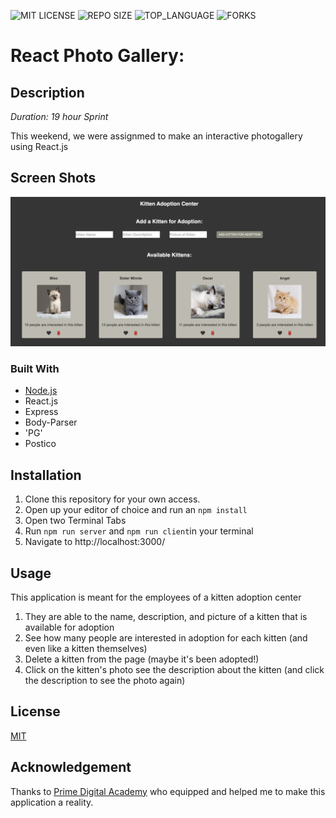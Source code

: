 ![MIT LICENSE](https://img.shields.io/github/license/scottbromander/the_marketplace.svg?style=flat-square)
![REPO SIZE](https://img.shields.io/github/repo-size/scottbromander/the_marketplace.svg?style=flat-square)
![TOP_LANGUAGE](https://img.shields.io/github/languages/top/scottbromander/the_marketplace.svg?style=flat-square)
![FORKS](https://img.shields.io/github/forks/scottbromander/the_marketplace.svg?style=social)


# React Photo Gallery:

## Description

_Duration: 19 hour Sprint_

This weekend, we were assignmed to make an interactive photogallery using React.js


## Screen Shots

![](react_gallery_screenshot.png)


### Built With
- [Node.js](https://nodejs.org/en/)
- React.js
- Express 
- Body-Parser
- 'PG'
- Postico

## Installation
1. Clone this repository for your own access.
2. Open up your editor of choice and run an `npm install`
3. Open two Terminal Tabs
4. Run `npm run server`  and `npm run client`in your terminal
5. Navigate to http://localhost:3000/

## Usage
This application is meant for the employees of a kitten adoption center
1. They are able to the name, description, and picture of a kitten that is available for adoption
2. See how many people are interested in adoption for each kitten (and even like a kitten themselves)
3. Delete a kitten from the page (maybe it's been adopted!)
4. Click on the kitten's photo see the description about the kitten (and click the description to see the photo again)

## License
[MIT](https://choosealicense.com/licenses/mit/)


## Acknowledgement
Thanks to [Prime Digital Academy](www.primeacademy.io) who equipped and helped me to make this application a reality.
